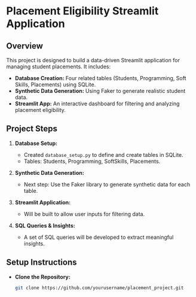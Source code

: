 # Placement Eligibility Streamlit Application

## Overview
This project is designed to build a data-driven Streamlit application for managing student placements. It includes:
- **Database Creation:** Four related tables (Students, Programming, Soft Skills, Placements) using SQLite.
- **Synthetic Data Generation:** Using Faker to generate realistic student data.
- **Streamlit App:** An interactive dashboard for filtering and analyzing placement eligibility.

## Project Steps

1. **Database Setup:**
   - Created `database_setup.py` to define and create tables in SQLite.
   - Tables: Students, Programming, SoftSkills, Placements.

2. **Synthetic Data Generation:**
   - Next step: Use the Faker library to generate synthetic data for each table.

3. **Streamlit Application:**
   - Will be built to allow user inputs for filtering data.

4. **SQL Queries & Insights:**
   - A set of SQL queries will be developed to extract meaningful insights.

## Setup Instructions

- **Clone the Repository:**
  ```bash
  git clone https://github.com/yourusername/placement_project.git
